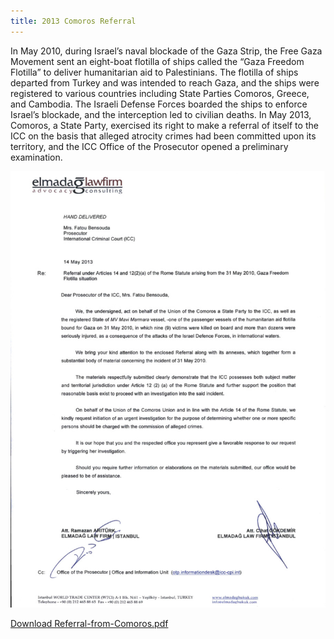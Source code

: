 ```yaml
---
title: 2013 Comoros Referral
---
```

In May 2010, during Israel’s naval blockade of the Gaza Strip, the Free Gaza Movement sent an eight-boat flotilla of ships called the “Gaza Freedom Flotilla” to deliver humanitarian aid to Palestinians.  The flotilla of ships departed from Turkey and was intended to reach Gaza, and the ships were registered to various countries including State Parties Comoros, Greece, and Cambodia.  The Israeli Defense Forces boarded the ships to enforce Israel’s blockade, and the interception led to civilian deaths.  In May 2013, Comoros, a State Party, exercised its right to make a referral of itself to the ICC on the basis that alleged atrocity crimes had been committed upon its territory, and the ICC Office of the Prosecutor opened a preliminary examination.   

![](/uploads/2013-comoros-referral.jpg)

[Download Referral-from-Comoros.pdf](/uploads/Referral-from-Comoros.pdf)
